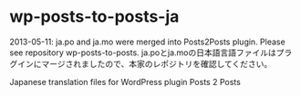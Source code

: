 wp-posts-to-posts-ja
====================

2013-05-11: ja.po and ja.mo were merged into Posts2Posts plugin. Please see repository wp-posts-to-posts. ja.poとja.moの日本語言語ファイルはプラグインにマージされましたので、本家のレポジトリを確認してください。

Japanese translation files for WordPress plugin Posts 2 Posts
